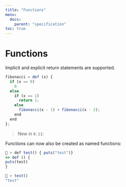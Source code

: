 ```yaml
---
title: "Functions"
menu:
  docs:
    parent: "specification"
toc: true
---
```

# Functions
Implicit and explicit return statements are supported.

```js
fibonacci = def (x) {
  if (x == 0)
    0
  else
    if (x == 1)
      return 1;
    else
      fibonacci(x - 1) + fibonacci(x - 2);
    end
  end
};
```

> New in `0.11`:

Functions can now also be created as named functions:

```js
🚀 > def test() { puts("test")}
=> def () {
puts(test)
}

🚀 > test()
"test"
```